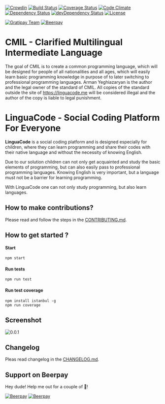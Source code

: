 [![Crowdin](https://d322cqt584bo4o.cloudfront.net/linguacode/localized.svg)](https://crowdin.com/project/linguacode)
[![Build Status](https://travis-ci.org/LinguaCode/core.svg?branch=master)](https://travis-ci.org/LinguaCode/core)
[![Coverage Status](https://coveralls.io/repos/github/LinguaCode/core/badge.svg?branch=master&v=6)](https://coveralls.io/github/LinguaCode/core?branch=master)
[![Code Climate](https://codeclimate.com/github/LinguaCode/core/badges/gpa.svg?v=1)](https://codeclimate.com/github/LinguaCode/core)
[![Dependency Status](https://david-dm.org/LinguaCode/core.svg)](https://david-dm.org/LinguaCode/core)
[![devDependency Status](https://david-dm.org/LinguaCode/core/dev-status.svg)](https://david-dm.org/LinguaCode/core#info=devDependencies)
[![License](http://img.shields.io/:license-gpl3-blue.svg?style=flat-square)](http://www.gnu.org/licenses/gpl-3.0.html)

[![Gratipay Team](https://img.shields.io/gratipay/team/LinguaCode.svg?maxAge=2592000&)](https://gratipay.com/LinguaCode/)
[![Beerpay](https://img.shields.io/beerpay/LinguaCode/core.svg?maxAge=2592000?style=flat-square)](https://beerpay.io/LinguaCode/core)

# CMIL - Clarified Multilingual Intermediate Language

The goal of CMIL is to create a common programming language, which will be designed for people of all nationalities and all ages, which will easily learn basic programming knowledge in purpose of to later switching to professional programming languages.
Arman Yeghiazaryan is the author and the legal owner of the standard of CMIL. All copies of the standard outside the site of https://linguacode.me will be considered illegal and the author of the copy is liable to legal punishment.

# LinguaCode - Social Coding Platform For Everyone
**LinguaCode** is a social coding platform and is designed especially for children, where they can learn programming and share their codes with their native language and without the necessity of knowing English.

Due to our solution children can not only get acquainted and study the basic elements of programming, but can also easily pass to professional programming languages. Knowing English is very important, but a language must not be a barrier for learning programming. 

With LinguaCode one can not only study programming, but also learn languages.

## How to make contributions?
Please read and follow the steps in the [CONTRIBUTING.md](https://github.com/LinguaCode/core/blob/master/CONTRIBUTING.md).

## How to get started ?
#### Start
`npm start`

#### Run tests
`npm run test`

#### Run test coverage
```
npm install istanbul -g
npm run coverage
```

## Screenshot

![0.0.1](/screenshots/demonstration_0.0.1.gif)

## Changelog
Pleas read changelog in the [CHANGELOG.md](https://github.com/LinguaCode/core/blob/master/CHANGELOG.md).

## Support on Beerpay
Hey dude! Help me out for a couple of :beers:!

[![Beerpay](https://beerpay.io/LinguaCode/cmil/badge.svg?style=beer-square)](https://beerpay.io/LinguaCode/cmil)  [![Beerpay](https://beerpay.io/LinguaCode/cmil/make-wish.svg?style=flat-square)](https://beerpay.io/LinguaCode/cmil?focus=wish)
